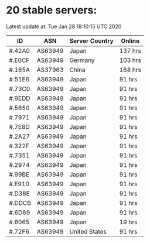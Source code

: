 # 20 stable servers:

Latest update at: Tue Jan 28 18:10:15 UTC 2020

| ID | ASN | Server Country | Online |
| -- | --- | -------------- | ------ |
| #.42A0 | AS63949 | Japan | 137 hrs |
| #.E0CF | AS63949 | Germany | 103 hrs |
| #.165A | AS37963 | China | 168 hrs |
| #.51E6 | AS63949 | Japan | 91 hrs |
| #.73C0 | AS63949 | Japan | 91 hrs |
| #.9EDD | AS63949 | Japan | 91 hrs |
| #.5650 | AS63949 | Japan | 91 hrs |
| #.7971 | AS63949 | Japan | 91 hrs |
| #.7E8D | AS63949 | Japan | 91 hrs |
| #.2A27 | AS63949 | Japan | 91 hrs |
| #.322F | AS63949 | Japan | 91 hrs |
| #.7351 | AS63949 | Japan | 91 hrs |
| #.2974 | AS63949 | Japan | 91 hrs |
| #.99BE | AS63949 | Japan | 91 hrs |
| #.E910 | AS63949 | Japan | 91 hrs |
| #.D38E | AS63949 | Japan | 91 hrs |
| #.DDCB | AS63949 | Japan | 91 hrs |
| #.6D69 | AS63949 | Japan | 91 hrs |
| #.6065 | AS63949 | Japan | 19 hrs |
| #.72F6 | AS63949 | United States | 91 hrs |

